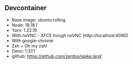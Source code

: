 ## Devcontainer

- Base image: ubuntu:rolling
- Node: 18.18.1
- Yarn: 1.22.19
- With noVNC - XFCE trough noVNC (http://localhost:6080)
- With google-chrome
- Zsh + Oh my zsh!
- Deno: 1.37.1
- github: https://github.com/zerdos/spike.land
